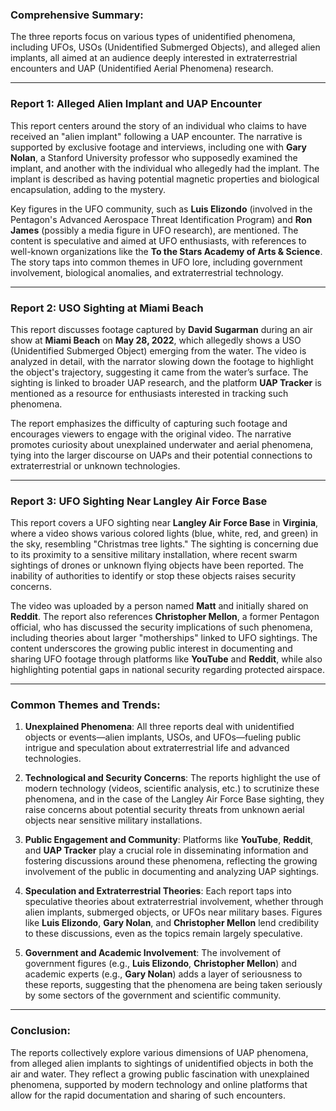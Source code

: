 ### Comprehensive Summary:

The three reports focus on various types of unidentified phenomena, including UFOs, USOs (Unidentified Submerged Objects), and alleged alien implants, all aimed at an audience deeply interested in extraterrestrial encounters and UAP (Unidentified Aerial Phenomena) research.

---

### **Report 1: Alleged Alien Implant and UAP Encounter**
This report centers around the story of an individual who claims to have received an "alien implant" following a UAP encounter. The narrative is supported by exclusive footage and interviews, including one with **Gary Nolan**, a Stanford University professor who supposedly examined the implant, and another with the individual who allegedly had the implant. The implant is described as having potential magnetic properties and biological encapsulation, adding to the mystery.

Key figures in the UFO community, such as **Luis Elizondo** (involved in the Pentagon's Advanced Aerospace Threat Identification Program) and **Ron James** (possibly a media figure in UFO research), are mentioned. The content is speculative and aimed at UFO enthusiasts, with references to well-known organizations like the **To the Stars Academy of Arts & Science**. The story taps into common themes in UFO lore, including government involvement, biological anomalies, and extraterrestrial technology.

---

### **Report 2: USO Sighting at Miami Beach**
This report discusses footage captured by **David Sugarman** during an air show at **Miami Beach** on **May 28, 2022**, which allegedly shows a USO (Unidentified Submerged Object) emerging from the water. The video is analyzed in detail, with the narrator slowing down the footage to highlight the object's trajectory, suggesting it came from the water’s surface. The sighting is linked to broader UAP research, and the platform **UAP Tracker** is mentioned as a resource for enthusiasts interested in tracking such phenomena.

The report emphasizes the difficulty of capturing such footage and encourages viewers to engage with the original video. The narrative promotes curiosity about unexplained underwater and aerial phenomena, tying into the larger discourse on UAPs and their potential connections to extraterrestrial or unknown technologies.

---

### **Report 3: UFO Sighting Near Langley Air Force Base**
This report covers a UFO sighting near **Langley Air Force Base** in **Virginia**, where a video shows various colored lights (blue, white, red, and green) in the sky, resembling "Christmas tree lights." The sighting is concerning due to its proximity to a sensitive military installation, where recent swarm sightings of drones or unknown flying objects have been reported. The inability of authorities to identify or stop these objects raises security concerns.

The video was uploaded by a person named **Matt** and initially shared on **Reddit**. The report also references **Christopher Mellon**, a former Pentagon official, who has discussed the security implications of such phenomena, including theories about larger "motherships" linked to UFO sightings. The content underscores the growing public interest in documenting and sharing UFO footage through platforms like **YouTube** and **Reddit**, while also highlighting potential gaps in national security regarding protected airspace.

---

### **Common Themes and Trends:**
1. **Unexplained Phenomena**: All three reports deal with unidentified objects or events—alien implants, USOs, and UFOs—fueling public intrigue and speculation about extraterrestrial life and advanced technologies.
   
2. **Technological and Security Concerns**: The reports highlight the use of modern technology (videos, scientific analysis, etc.) to scrutinize these phenomena, and in the case of the Langley Air Force Base sighting, they raise concerns about potential security threats from unknown aerial objects near sensitive military installations.

3. **Public Engagement and Community**: Platforms like **YouTube**, **Reddit**, and **UAP Tracker** play a crucial role in disseminating information and fostering discussions around these phenomena, reflecting the growing involvement of the public in documenting and analyzing UAP sightings.

4. **Speculation and Extraterrestrial Theories**: Each report taps into speculative theories about extraterrestrial involvement, whether through alien implants, submerged objects, or UFOs near military bases. Figures like **Luis Elizondo**, **Gary Nolan**, and **Christopher Mellon** lend credibility to these discussions, even as the topics remain largely speculative.

5. **Government and Academic Involvement**: The involvement of government figures (e.g., **Luis Elizondo**, **Christopher Mellon**) and academic experts (e.g., **Gary Nolan**) adds a layer of seriousness to these reports, suggesting that the phenomena are being taken seriously by some sectors of the government and scientific community.

---

### Conclusion:
The reports collectively explore various dimensions of UAP phenomena, from alleged alien implants to sightings of unidentified objects in both the air and water. They reflect a growing public fascination with unexplained phenomena, supported by modern technology and online platforms that allow for the rapid documentation and sharing of such encounters. 